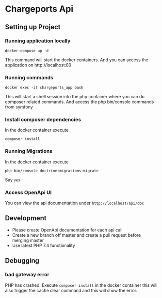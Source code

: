 # Chargeports Api

## Setting up Project

### Running application locally
`docker-compose up -d`

This command will start the docker containers. And you can access the application on http://localhost:80

### Running commands 

`docker exec -it chargeports_app bash`

This will start a shell session into the php container where you can do composer related commands. And access the php bin/console commands from symfony

### Install composer dependencies

In the docker container execute 

`composer install`

### Running Migrations

In the docker container execute 

`php bin/console doctrine:migrations:migrate`

Say `yes`

### Access OpenApi UI

You can view the api documentation under `http://localhost/api/doc`

## Development

- Please create OpenApi documentation for each api call
- Create a new branch off master and create a pull request before merging master
- Use latest PHP 7.4 functionality 

## Debugging

### bad gateway error
PHP has crashed. Execute `composer install` in the docker container this will also trigger the cache clear command and 
this will show the error. 
